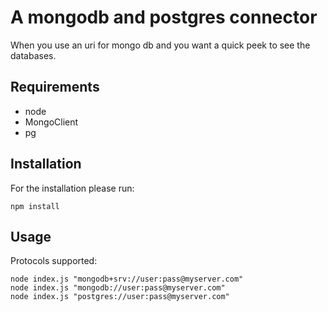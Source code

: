 # A mongodb and postgres connector

When you use an uri for mongo db and you want a quick peek to see the databases.

## Requirements

- node
- MongoClient
- pg

## Installation

For the installation please run:

```
npm install
```

## Usage

Protocols supported:

```
node index.js "mongodb+srv://user:pass@myserver.com"
node index.js "mongodb://user:pass@myserver.com"
node index.js "postgres://user:pass@myserver.com"
```
